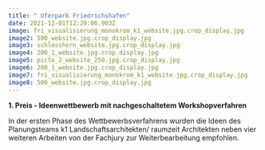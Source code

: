 ```yaml
---
title: " Uferpark Friedrichshafen"
date: 2021-12-01T12:20:06.903Z
image: fri_visualisierung_monokrom_k1_website.jpg.crop_display.jpg
image2: 500_website.jpg.crop_display.jpg
image3: schlosshorn_website.jpg.crop_display.jpg
image4: 200_1_website.jpg.crop_display.jpg
image5: picto_2_website_250.jpg.crop_display.jpg
image6: 200_1_website.jpg.crop_display.jpg
image7: fri_visualisierung_monokrom_k1_website.jpg.crop_display.jpg
image8: 500_website.jpg.crop_display.jpg
---
```

**1. Preis - Ideenwettbewerb mit nachgeschaltetem Workshopverfahren**

In der ersten Phase des Wettbewerbsverfahrens wurden die Ideen des Planungsteams k1 Landschaftsarchitekten/ raumzeit Architekten neben vier weiteren Arbeiten von der Fachjury zur Weiterbearbeitung empfohlen.
